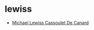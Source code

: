 # lewiss

 * [Michael Lewiss Cassoulet De Canard](../../index/m/michael-lewiss-cassoulet-de-canard-104755.json)
